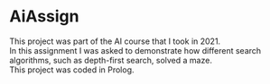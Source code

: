 # AiAssign
This project was part of the AI course that I took in 2021.  
In this assignment I was asked to demonstrate how different search algorithms, such as depth-first search, solved a maze.  
This project was coded in Prolog.
